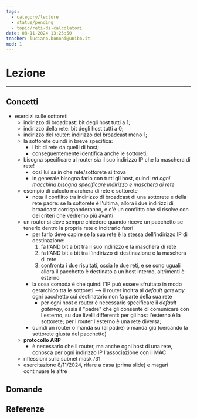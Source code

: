 ```yaml
---
tags:
  - category/lecture
  - status/pending
  - topic/reti-di-calcolatori
date: 08-11-2024 13:25:50
teacher: luciano.bononi@unibo.it
mod: 1
---
```

# Lezione
---
## Concetti
- esercizi sulle sottoreti
	- indirizzo di broadcast: bit degli host tutti a 1;
	- indirizzo della rete: bit degli host tutti a 0;
	- indirizzo del router: indirizzo del broadcast meno 1;
	- la sottorete quindi in breve specifica:
		- i bit di rete da quelli di host;
		- conseguentemente identifica anche le sottoreti;
	- bisogna specificare al router sia il suo indirizzo IP che la maschera di rete!
		- così lui sa in che rete/sottorete si trova
		- in generale bisogna farlo con tutti gli host, quindi _ad ogni macchina bisogna specificare indirizzo e maschera di rete_
	- esempio di calcolo marchera di rete e sottorete
		- nota il conflitto tra indirizzo di broadcast di una sottorete e della rete padre: se la sottorete è l'ultima, allora i due indirizzi di broadcast corrisponderanno, e c'è un conflitto che si risolve con dei criteri che vedremo più avanti
	- un router si deve sempre chiedere quando riceve un pacchetto se tenerlo dentro la propria rete o inoltrarlo fuori
		- per farlo deve capire se la sua rete è la stessa dell'indirizzo IP di destinazione:
			1. fa l'AND bit a bit tra il suo indirizzo e la maschera di rete
			2. fa l'AND bit a bit tra l'indirizzo di destinazione e la maschera di rete
			3. confronta i due risultati, ossia le due reti, e se sono uguali allora il pacchetto è destinato a un host interno, altrimenti è esterno
		- la cosa comoda è che quindi l'IP può essere sfruttato in modo gerarchico tra le sottoreti --> il router inoltra al _default gateway_ ogni pacchetto cui destinatario non fa parte della sua rete
			- per ogni host e router è necessario specificare il _default gateway_, ossia il "padre" che gli consente di comunicare con l'esterno, su due livelli differenti: per gli host l'esterno è la sottorete; per i router l'esterno è una rete diversa;
		- quindi un router o manda su (al padre) o manda giù (cercando la sottorete giusta del pacchetto)
	- **protocollo ARP**
		- è necessario che il router, ma anche ogni host di una rete, conosca per ogni indirizzo IP l'associazione con il MAC
	- riflessioni sulla subnet mask /31
	- esercitazione 8/11/2024, rifare a casa (prima slide) e magari continuare le altre

## Domande

## Referenze
